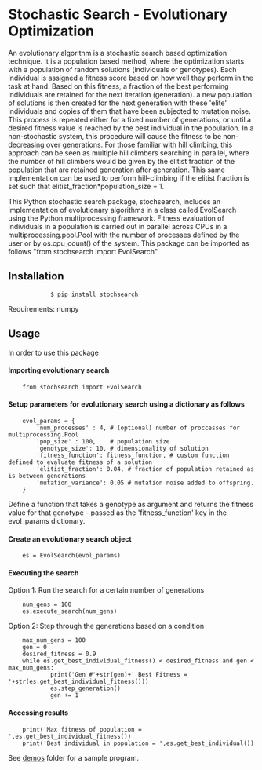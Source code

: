 Stochastic Search - Evolutionary Optimization
=========================
An evolutionary algorithm is a stochastic search based optimization technique. It is a population based method, where the optimization starts with a population of random solutions (individuals or genotypes). Each individual is assigned a fitness score based on how well they perform in the task at hand. Based on this fitness, a fraction of the best performing individuals are retained for the next iteration (generation). a new population of solutions is then created for the next generation with these 'elite' individuals and copies of them that have been subjected to mutation noise. This process is repeated either for a fixed number of generations, or until a desired fitness value is reached by the best individual in the population. In a non-stochastic system, this procedure will cause the fitness to be non-decreasing over generations. For those familiar with hill climbing, this approach can be seen as multiple hill climbers searching in parallel, where the number of hill climbers would be given by the elitist fraction of the population that are retained generation after generation. This same implementation can be used to perform hill-climbing if the elitist fraction is set such that elitist_fraction*population_size = 1.

This Python stochastic search package, stochsearch, includes an implementation of evolutionary algorithms in a class called EvolSearch using the Python multiprocessing framework. Fitness evaluation of individuals in a population is carried out in parallel across CPUs in a multiprocessing.pool.Pool with the number of processes defined by the user or by os.cpu_count() of the system. This package can be imported as follows "from stochsearch import EvolSearch".

Installation
---------------
                $ pip install stochsearch
               
Requirements: numpy

Usage
---------------
In order to use this package
#### Importing evolutionary search
        from stochsearch import EvolSearch
        
#### Setup parameters for evolutionary search using a dictionary as follows 
        evol_params = {
            'num_processes' : 4, # (optional) number of proccesses for multiprocessing.Pool
            'pop_size' : 100,    # population size
            'genotype_size': 10, # dimensionality of solution
            'fitness_function': fitness_function, # custom function defined to evaluate fitness of a solution
            'elitist_fraction': 0.04, # fraction of population retained as is between generations
            'mutation_variance': 0.05 # mutation noise added to offspring.
        }
 
Define a function that takes a genotype as argument and returns the fitness value for that genotype - passed as the 'fitness_function' key in the evol_params dictionary. 

#### Create an evolutionary search object
        es = EvolSearch(evol_params)

#### Executing the search
Option 1: Run the search for a certain number of generations

        num_gens = 100
        es.execute_search(num_gens)
        
Option 2: Step through the generations based on a condition

        max_num_gens = 100
        gen = 0
        desired_fitness = 0.9
        while es.get_best_individual_fitness() < desired_fitness and gen < max_num_gens:
                print('Gen #'+str(gen)+' Best Fitness = '+str(es.get_best_individual_fitness()))
                es.step_generation()
                gen += 1
                
#### Accessing results
        print('Max fitness of population = ',es.get_best_individual_fitness())
        print('Best individual in population = ',es.get_best_individual())

See [demos] folder for a sample program.

[demos]: https://github.com/madvn/stochsearch/blob/master/demo/evolsearch_demo.py
